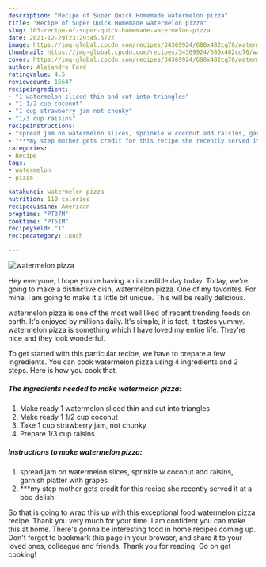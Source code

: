 ```yaml
---
description: "Recipe of Super Quick Homemade watermelon pizza"
title: "Recipe of Super Quick Homemade watermelon pizza"
slug: 103-recipe-of-super-quick-homemade-watermelon-pizza
date: 2021-12-29T23:29:45.572Z
image: https://img-global.cpcdn.com/recipes/34369924/680x482cq70/watermelon-pizza-recipe-main-photo.jpg
thumbnail: https://img-global.cpcdn.com/recipes/34369924/680x482cq70/watermelon-pizza-recipe-main-photo.jpg
cover: https://img-global.cpcdn.com/recipes/34369924/680x482cq70/watermelon-pizza-recipe-main-photo.jpg
author: Alejandro Ford
ratingvalue: 4.5
reviewcount: 16647
recipeingredient:
- "1 watermelon sliced thin and cut into triangles"
- "1 1/2 cup coconut"
- "1 cup strawberry jam not chunky"
- "1/3 cup raisins"
recipeinstructions:
- "spread jam on watermelon slices, sprinkle w coconut add raisins, garnish platter with grapes"
- "***my step mother gets credit for this recipe she recently served it at a bbq delish"
categories:
- Recipe
tags:
- watermelon
- pizza

katakunci: watermelon pizza 
nutrition: 110 calories
recipecuisine: American
preptime: "PT37M"
cooktime: "PT51M"
recipeyield: "1"
recipecategory: Lunch

---
```



![watermelon pizza](https://img-global.cpcdn.com/recipes/34369924/680x482cq70/watermelon-pizza-recipe-main-photo.jpg)

Hey everyone, I hope you're having an incredible day today. Today, we're going to make a distinctive dish, watermelon pizza. One of my favorites. For mine, I am going to make it a little bit unique. This will be really delicious.



watermelon pizza is one of the most well liked of recent trending foods on earth. It's enjoyed by millions daily. It's simple, it is fast, it tastes yummy. watermelon pizza is something which I have loved my entire life. They're nice and they look wonderful.


To get started with this particular recipe, we have to prepare a few ingredients. You can cook watermelon pizza using 4 ingredients and 2 steps. Here is how you cook that.

<!--inarticleads1-->

##### The ingredients needed to make watermelon pizza:

1. Make ready 1 watermelon sliced thin and cut into triangles
1. Make ready 1 1/2 cup coconut
1. Take 1 cup strawberry jam, not chunky
1. Prepare 1/3 cup raisins




<!--inarticleads2-->

##### Instructions to make watermelon pizza:

1. spread jam on watermelon slices, sprinkle w coconut add raisins, garnish platter with grapes
1. ***my step mother gets credit for this recipe she recently served it at a bbq delish




So that is going to wrap this up with this exceptional food watermelon pizza recipe. Thank you very much for your time. I am confident you can make this at home. There's gonna be interesting food in home recipes coming up. Don't forget to bookmark this page in your browser, and share it to your loved ones, colleague and friends. Thank you for reading. Go on get cooking!
